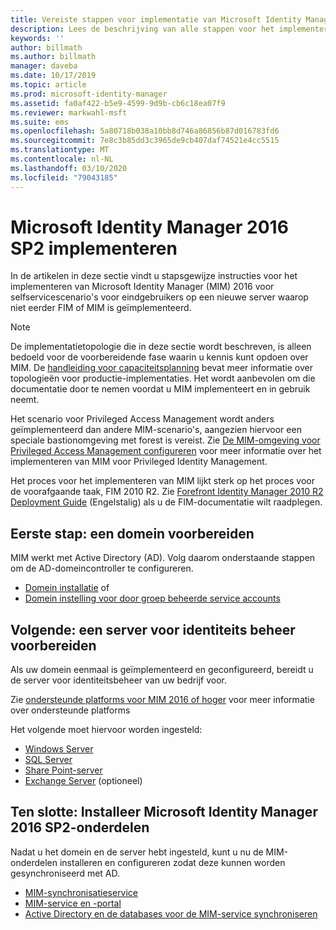```yaml
---
title: Vereiste stappen voor implementatie van Microsoft Identity Manager 2016 | Microsoft Docs
description: Lees de beschrijving van alle stappen voor het implementeren van Microsoft Identity Manager 2016, van het voorbereiden van de omgeving tot het configureren van de portals.
keywords: ''
author: billmath
ms.author: billmath
manager: daveba
ms.date: 10/17/2019
ms.topic: article
ms.prod: microsoft-identity-manager
ms.assetid: fa0af422-b5e9-4599-9d9b-cb6c18ea07f9
ms.reviewer: markwahl-msft
ms.suite: ems
ms.openlocfilehash: 5a80718b038a10bb8d746a86856b87d016783fd6
ms.sourcegitcommit: 7e8c3b85dd3c3965de9cb407daf74521e4cc5515
ms.translationtype: MT
ms.contentlocale: nl-NL
ms.lasthandoff: 03/10/2020
ms.locfileid: "79043185"
---
```

# <a name="deploy-microsoft-identity-manager-2016-sp2"></a>Microsoft Identity Manager 2016 SP2 implementeren
In de artikelen in deze sectie vindt u stapsgewijze instructies voor het implementeren van Microsoft Identity Manager (MIM) 2016 voor selfservicescenario's voor eindgebruikers op een nieuwe server waarop niet eerder FIM of MIM is geïmplementeerd.

> [!NOTE]
> De implementatietopologie die in deze sectie wordt beschreven, is alleen bedoeld voor de voorbereidende fase waarin u kennis kunt opdoen over MIM.  De [handleiding voor capaciteitsplanning](capacity-planning-guide.md) bevat meer informatie over topologieën voor productie-implementaties.  Het wordt aanbevolen om die documentatie door te nemen voordat u MIM implementeert en in gebruik neemt.

Het scenario voor Privileged Access Management wordt anders geïmplementeerd dan andere MIM-scenario's, aangezien hiervoor een speciale bastionomgeving met forest is vereist.  Zie [De MIM-omgeving voor Privileged Access Management configureren](./pam/configuring-mim-environment-for-pam.md) voor meer informatie over het implementeren van MIM voor Privileged Identity Management.

Het proces voor het implementeren van MIM lijkt sterk op het proces voor de voorafgaande taak, FIM 2010 R2. Zie [Forefront Identity Manager 2010 R2 Deployment Guide](https://technet.microsoft.com/library/jj134310) (Engelstalig) als u de FIM-documentatie wilt raadplegen.

## <a name="first-prepare-a-domain"></a>Eerste stap: een domein voorbereiden
MIM werkt met Active Directory (AD). Volg daarom onderstaande stappen om de AD-domeincontroller te configureren.
- [Domein installatie](preparing-domain.md) of
- [Domein instelling voor door groep beheerde service accounts](preparing-domain-gmsa.md)


## <a name="next-prepare-an-identity-management-servers"></a>Volgende: een server voor identiteits beheer voorbereiden
Als uw domein eenmaal is geïmplementeerd en geconfigureerd, bereidt u de server voor identiteitsbeheer van uw bedrijf voor.

Zie [ondersteunde platforms voor MIM 2016 of hoger](microsoft-identity-manager-2016-supported-platforms.md) voor meer informatie over ondersteunde platforms

 Het volgende moet hiervoor worden ingesteld:
- [Windows Server](prepare-server-ws2016.md)
- [SQL Server](prepare-server-sql2016.md)
- [Share Point-server](prepare-server-sharepoint.md)
- [Exchange Server](prepare-server-exchange.md) (optioneel)

## <a name="finally-install-microsoft-identity-manager-2016-sp2-components"></a>Ten slotte: Installeer Microsoft Identity Manager 2016 SP2-onderdelen
Nadat u het domein en de server hebt ingesteld, kunt u nu de MIM-onderdelen installeren en configureren zodat deze kunnen worden gesynchroniseerd met AD.
- [MIM-synchronisatieservice](install-mim-sync.md)
- [MIM-service en -portal](install-mim-service-portal.md)
- [Active Directory en de databases voor de MIM-service synchroniseren](install-mim-sync-ad-service.md)
